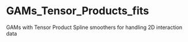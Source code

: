 # GAMs_Tensor_Products_fits
GAMs with Tensor Product Spline smoothers for handling 2D interaction data
